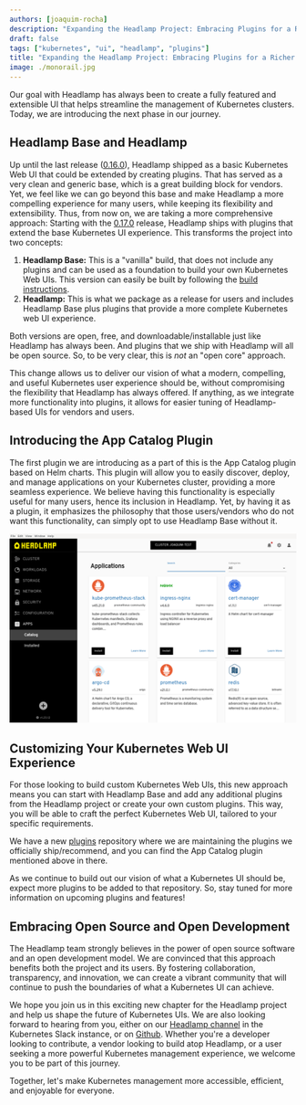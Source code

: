 ```yaml
---
authors: [joaquim-rocha]
description: "Expanding the Headlamp Project: Embracing Plugins for a Richer Kubernetes Web UI Experience"
draft: false
tags: ["kubernetes", "ui", "headlamp", "plugins"]
title: "Expanding the Headlamp Project: Embracing Plugins for a Richer Kubernetes Web UI Experience"
image: ./monorail.jpg
---
```


Our goal with Headlamp has always been to create a fully featured and extensible UI that helps streamline the management of Kubernetes clusters. Today, we are introducing the next phase in our journey.

<!--truncate-->

## Headlamp Base and Headlamp 

Up until the last release ([0.16.0](https://github.com/kubernetes-sigs/headlamp/releases/tag/v0.16.0)), Headlamp shipped as a basic Kubernetes Web UI that could be extended by creating plugins. That has served as a very clean and generic base, which is a great building block for vendors. Yet, we feel like we can go beyond this base and make Headlamp a more compelling experience for many users, while keeping its flexibility and extensibility. Thus, from now on, we are taking a more comprehensive approach: Starting with the [0.17.0](https://github.com/kubernetes-sigs/headlamp/releases/tag/v0.17.0) release, Headlamp ships with plugins that extend the base Kubernetes UI experience. This transforms the project into two concepts:

1. **Headlamp Base:** This is a "vanilla" build, that does not include any plugins and can be used as a foundation to build your own Kubernetes Web UIs. This version can easily be built by following the [build instructions](/docs/latest/development/#build-headlamp-base-headlamp-without-any-plugins).
2. **Headlamp:** This is what we package as a release for users and includes Headlamp Base plus plugins that provide a more complete Kubernetes web UI experience.

Both versions are open, free, and downloadable/installable just like Headlamp has always been. And plugins that we ship with Headlamp will all be open source. So, to be very clear, this is _not_ an "open core" approach.

This change allows us to deliver our vision of what a modern, compelling, and useful Kubernetes user experience should be, without compromising the flexibility that Headlamp has always offered. If anything, as we integrate more functionality into plugins, it allows for easier tuning of Headlamp-based UIs for vendors and users.

## Introducing the App Catalog Plugin 

The first plugin we are introducing as a part of this is the App Catalog plugin based on Helm charts. This plugin will allow you to easily discover, deploy, and manage applications on your Kubernetes cluster, providing a more seamless experience. We believe having this functionality is especially useful for many users, hence its inclusion in Headlamp. Yet, by having it as a plugin, it emphasizes the philosophy that those users/vendors who do not want this functionality, can simply opt to use Headlamp Base without it.

![Screenshot showing a list of applications in Headlamp's new app catalog](./app-list.png)

## Customizing Your Kubernetes Web UI Experience 

For those looking to build custom Kubernetes Web UIs, this new approach means you can start with Headlamp Base and add any additional plugins from the Headlamp project or create your own custom plugins. This way, you will be able to craft the perfect Kubernetes Web UI, tailored to your specific requirements.

We have a new [plugins](https://github.com/headlamp-k8s/plugins) repository where we are maintaining the plugins we officially ship/recommend, and you can find the App Catalog plugin mentioned above in there.

As we continue to build out our vision of what a Kubernetes UI should be, expect more plugins to be added to that repository. So, stay tuned for more information on upcoming plugins and features!

## Embracing Open Source and Open Development 

The Headlamp team strongly believes in the power of open source software and an open development model. We are convinced that this approach benefits both the project and its users. By fostering collaboration, transparency, and innovation, we can create a vibrant community that will continue to push the boundaries of what a Kubernetes UI can achieve.

We hope you join us in this exciting new chapter for the Headlamp project and help us shape the future of Kubernetes UIs. We are also looking forward to hearing from you, either on our [Headlamp channel](https://kubernetes.slack.com/messages/headlamp) in the Kubernetes Slack instance, or on [Github](https://github.com/kubernetes-sigs/headlamp). Whether you're a developer looking to contribute, a vendor looking to build atop Headlamp, or a user seeking a more powerful Kubernetes management experience, we welcome you to be part of this journey.

Together, let's make Kubernetes management more accessible, efficient, and enjoyable for everyone.
